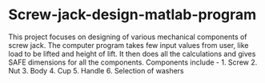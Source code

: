 # Screw-jack-design-matlab-program
This project focuses on designing of various mechanical components of screw jack. The computer program takes few input values from user, like load to be lifted and height of lift. It then does all the calculations and gives SAFE dimensions for all the components. Components include -  1. Screw 2. Nut  3. Body  4. Cup  5. Handle  6. Selection of washers
